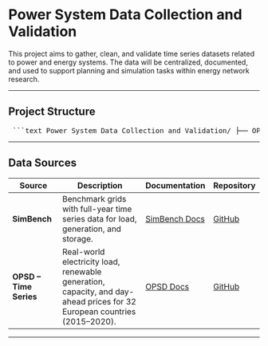 # Power System Data Collection and Validation
This project aims to gather, clean, and validate time series datasets related to power and energy systems. The data will be centralized, documented, and used to support planning and simulation tasks within energy network research.

---

## Project Structure
<pre> ```text Power_System_Data_Collection_and_Validation/ ├── OPSD_TimeSeries/ │ ├── cleaned/ │ ├── raw/ │ └── opsd_analysis.ipynb │ ├── SimBench/ │ ├── cleaned/ │ ├── raw/ │ └── simbench_analysis.ipynb │ ├── other sources etc. (It will be added in the future) │ └── README.md ``` </pre>
---

## Data Sources
| Source     | Description                                                                                         | Documentation                                                  | Repository                                      |
|------------|-----------------------------------------------------------------------------------------------------|----------------------------------------------------------------|--------------------------------------------------|
| **SimBench** | Benchmark grids with full-year time series data for load, generation, and storage. | [SimBench Docs](https://simbench.readthedocs.io/en/stable/) | [GitHub](https://github.com/e2nIEE/simbench) |
| **OPSD – Time Series** | Real-world electricity load, renewable generation, capacity, and day-ahead prices for 32 European countries (2015–2020). | [OPSD Docs](https://data.open-power-system-data.org/time_series/2020-10-06/) | [GitHub](https://github.com/Open-Power-System-Data/datapackage_timeseries) |

---



